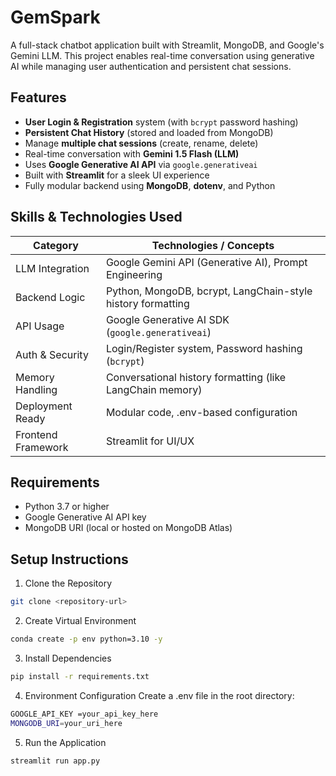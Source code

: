 # GemSpark
A full-stack chatbot application built with Streamlit, MongoDB, and Google's Gemini LLM. This project enables real-time conversation using generative AI while managing user authentication and persistent chat sessions.

## Features
- **User Login & Registration** system (with `bcrypt` password hashing)
- **Persistent Chat History** (stored and loaded from MongoDB)
- Manage **multiple chat sessions** (create, rename, delete)
- Real-time conversation with **Gemini 1.5 Flash (LLM)**
- Uses **Google Generative AI API** via `google.generativeai`
- Built with **Streamlit** for a sleek UI experience
- Fully modular backend using **MongoDB**, **dotenv**, and Python

## Skills & Technologies Used

| Category           | Technologies / Concepts                                       |
|--------------------|---------------------------------------------------------------|
| LLM Integration    | Google Gemini API (Generative AI), Prompt Engineering         |
| Backend Logic      | Python, MongoDB, bcrypt, LangChain-style history formatting   |
| API Usage          | Google Generative AI SDK (`google.generativeai`)              |
| Auth & Security    | Login/Register system, Password hashing (`bcrypt`)            |
| Memory Handling    | Conversational history formatting (like LangChain memory)     |
| Deployment Ready   | Modular code, .env-based configuration                        |
| Frontend Framework | Streamlit for UI/UX                                           |

## Requirements

- Python 3.7 or higher
- Google Generative AI API key
- MongoDB URI (local or hosted on MongoDB Atlas)

## Setup Instructions

1. Clone the Repository

```bash
git clone <repository-url>
```

2. Create Virtual Environment

```bash
conda create -p env python=3.10 -y
```

3. Install Dependencies

```bash
pip install -r requirements.txt
```

4. Environment Configuration Create a .env file in the root directory:

```bash
GOOGLE_API_KEY =your_api_key_here
MONGODB_URI=your_uri_here
```

5. Run the Application

```bash
streamlit run app.py
```

